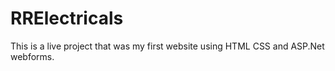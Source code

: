 # RRElectricals
This is a live project that was my first website using HTML CSS and ASP.Net webforms. 
